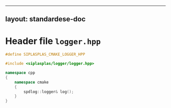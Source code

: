 
---
layout: standardese-doc
---

# Header file `logger.hpp`

``` cpp
#define SIPLASPLAS_CMAKE_LOGGER_HPP 

#include <siplasplas/logger/logger.hpp>

namespace cpp
{
    namespace cmake
    {
        spdlog::logger& log();
    }
}
```
